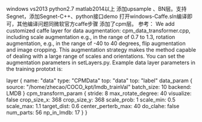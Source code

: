 windows vs2013 python2.7 matlab2014以上
添加upsample 、BN层。支持Segnet，添加Segnet-C++、python接口demo
打开windows-Caffe.sln编译即可，其他编译问题同微软官方caffe步骤
添加了cpm层。
参考：
We add customized caffe layer for data augmentation: cpm_data_transformer.cpp, including scale augmentation e.g., in the range of 0.7 to 1.3, rotation augmentation, e.g., in the range of -40 to 40 degrees, flip augmentation and image cropping. This augmentation strategy makes the method capable of dealing with a large range of scales and orientations. You can set the augmentation parameters in setLayers.py. Example data layer parameters in the training prototxt is:

layer {
  name: "data"
  type: "CPMData"
  top: "data"
  top: "label"
  data_param {
    source: "/home/zhecao/COCO_kpt/lmdb_trainVal"
    batch_size: 10
    backend: LMDB
  }
  cpm_transform_param {
    stride: 8
    max_rotate_degree: 40
    visualize: false
    crop_size_x: 368
    crop_size_y: 368
    scale_prob: 1
    scale_min: 0.5
    scale_max: 1.1
    target_dist: 0.6
    center_perterb_max: 40
    do_clahe: false
    num_parts: 56
    np_in_lmdb: 17
  }
}


